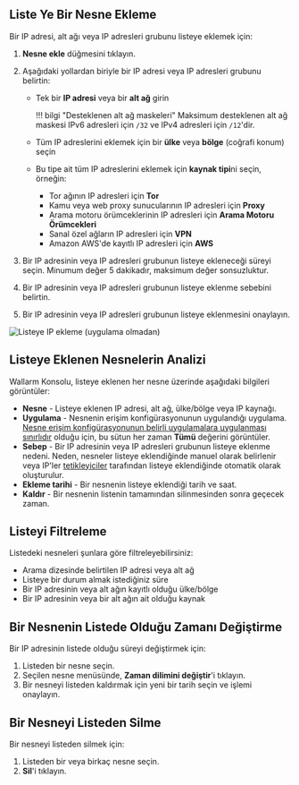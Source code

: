 ## Liste Ye Bir Nesne Ekleme

Bir IP adresi, alt ağı veya IP adresleri grubunu listeye eklemek için:

1. **Nesne ekle** düğmesini tıklayın.
2. Aşağıdaki yollardan biriyle bir IP adresi veya IP adresleri grubunu belirtin:

    * Tek bir **IP adresi** veya bir **alt ağ** girin
        
        !!! bilgi "Desteklenen alt ağ maskeleri"
            Maksimum desteklenen alt ağ maskesi IPv6 adresleri için `/32` ve IPv4 adresleri için `/12`'dir.
    
    * Tüm IP adreslerini eklemek için bir **ülke** veya **bölge** (coğrafi konum) seçin
    * Bu tipe ait tüm IP adreslerini eklemek için **kaynak tipi**ni seçin, örneğin:
        * Tor ağının IP adresleri için **Tor**
        * Kamu veya web proxy sunucularının IP adresleri için **Proxy**
        * Arama motoru örümceklerinin IP adresleri için **Arama Motoru Örümcekleri**
        * Sanal özel ağların IP adresleri için **VPN**
        * Amazon AWS'de kayıtlı IP adresleri için **AWS**
3. Bir IP adresinin veya IP adresleri grubunun listeye ekleneceği süreyi seçin. Minumum değer 5 dakikadır, maksimum değer sonsuzluktur.
4. Bir IP adresinin veya IP adresleri grubunun listeye eklenme sebebini belirtin.
5. Bir IP adresinin veya IP adresleri grubunun listeye eklenmesini onaylayın.

![Listeye IP ekleme (uygulama olmadan)](../../images/user-guides/ip-lists/add-ip-to-list-without-app.png)

## Listeye Eklenen Nesnelerin Analizi

Wallarm Konsolu, listeye eklenen her nesne üzerinde aşağıdaki bilgileri görüntüler:

* **Nesne** - Listeye eklenen IP adresi, alt ağ, ülke/bölge veya IP kaynağı.
* **Uygulama** - Nesnenin erişim konfigürasyonunun uygulandığı uygulama. [Nesne erişim konfigürasyonunun belirli uygulamalara uygulanması sınırlıdır](overview.md#known-caveats-of-ip-lists-configuration) olduğu için, bu sütun her zaman **Tümü** değerini görüntüler.
* **Sebep** - Bir IP adresinin veya IP adresleri grubunun listeye eklenme nedeni. Neden, nesneler listeye eklendiğinde manuel olarak belirlenir veya IP'ler [tetikleyiciler](../triggers/triggers.md) tarafından listeye eklendiğinde otomatik olarak oluşturulur.
* **Ekleme tarihi** - Bir nesnenin listeye eklendiği tarih ve saat.
* **Kaldır** - Bir nesnenin listenin tamamından silinmesinden sonra geçecek zaman.

## Listeyi Filtreleme

Listedeki nesneleri şunlara göre filtreleyebilirsiniz:

* Arama dizesinde belirtilen IP adresi veya alt ağ
* Listeye bir durum almak istediğiniz süre
* Bir IP adresinin veya alt ağın kayıtlı olduğu ülke/bölge
* Bir IP adresinin veya bir alt ağın ait olduğu kaynak

## Bir Nesnenin Listede Olduğu Zamanı Değiştirme

Bir IP adresinin listede olduğu süreyi değiştirmek için:

1. Listeden bir nesne seçin.
2. Seçilen nesne menüsünde, **Zaman dilimini değiştir**'i tıklayın.
3. Bir nesneyi listeden kaldırmak için yeni bir tarih seçin ve işlemi onaylayın.

## Bir Nesneyi Listeden Silme

Bir nesneyi listeden silmek için:

1. Listeden bir veya birkaç nesne seçin.
2. **Sil**'i tıklayın.